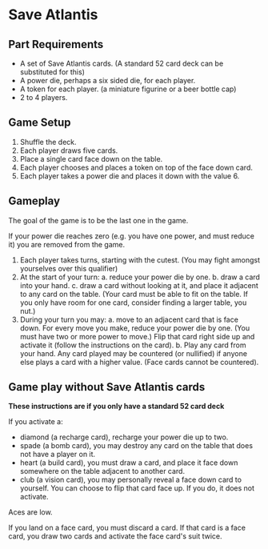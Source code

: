 # Save Atlantis

## Part Requirements

* A set of Save Atlantis cards. (A standard 52 card deck can be substituted for this)
* A power die, perhaps a six sided die, for each player.
* A token for each player. (a miniature figurine or a beer bottle cap)
* 2 to 4 players.

## Game Setup

1. Shuffle the deck.
1. Each player draws five cards.
1. Place a single card face down on the table.
1. Each player chooses and places a token on top of the face down card.
1. Each player takes a power die and places it down with the value 6.

## Gameplay

The goal of the game is to be the last one in the game.

If your power die reaches zero (e.g. you have one power, and must reduce it) you are removed from the game.

1. Each player takes turns, starting with the cutest. (You may fight amongst yourselves over this qualifier)
1. At the start of your turn:
  a. reduce your power die by one.
  b. draw a card into your hand.
  c. draw a card without looking at it, and place it adjacent to any card on the table. (Your card must be able to fit on the table. If you only have room for one card, consider finding a larger table, you nut.)
1. During your turn you may:
  a. move to an adjacent card that is face down. For every move you make, reduce your power die by one. (You must have two or more power to move.) Flip that card right side up and activate it (follow the instructions on the card). 
  b. Play any card from your hand. Any card played may be countered (or nullified) if anyone else plays a card with a higher value. (Face cards cannot be countered).

## Game play without Save Atlantis cards

__These instructions are if you only have a standard 52 card deck__

If you activate a:
* diamond (a recharge card), recharge your power die up to two.
* spade (a bomb card), you may destroy any card on the table that does not have a player on it.
* heart (a build card), you must draw a card, and place it face down somewhere on the table adjacent to another card.
* club (a vision card), you may personally reveal a face down card to yourself. You can choose to flip that card face up. If you do, it does not activate.

Aces are low.

If you land on a face card, you must discard a card. If that card is a face card, you draw two cards and activate the face card's suit twice.
